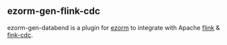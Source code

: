 ezorm-gen-flink-cdc
---
ezorm-gen-databend is a plugin for [ezorm](github.com/ezbuy/ezorm) to integrate with Apache [flink](https://github.com/apache/flink) & [fink-cdc](https://github.com/ververica/flink-cdc-connectors).
